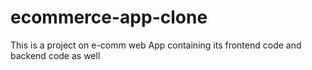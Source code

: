 # ecommerce-app-clone
This is a project on e-comm web App containing its frontend code and backend code as well
